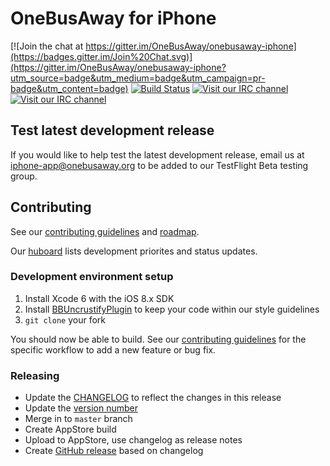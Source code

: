 # OneBusAway for iPhone

[![Join the chat at https://gitter.im/OneBusAway/onebusaway-iphone](https://badges.gitter.im/Join%20Chat.svg)](https://gitter.im/OneBusAway/onebusaway-iphone?utm_source=badge&utm_medium=badge&utm_campaign=pr-badge&utm_content=badge)
[![Build Status](https://img.shields.io/travis/OneBusAway/onebusaway-iphone.svg)](https://travis-ci.org/OneBusAway/onebusaway-iphone)
[![Visit our IRC channel](http://img.shields.io/badge/IRC-%23OneBusAway-green.svg)](https://kiwiirc.com/client/irc.freenode.net/?nick=obauser|?&theme=basic#OneBusAway)
[![Visit our IRC channel](https://img.shields.io/badge/IRC-%23OneBusAway--iPhone-green.svg)](https://kiwiirc.com/client/irc.freenode.net/?nick=obauser|?&theme=basic#OneBusAway-iPhone)

## Test latest development release

If you would like to help test the latest development release, email us at [iphone-app@onebusaway.org](mailto:iphone-app@onebusaway.org) to be added to our TestFlight Beta testing group.

## Contributing

See our [contributing guidelines](CONTRIBUTING.md) and [roadmap](ROADMAP.md).

Our [huboard](http://huboard.com/OneBusAway/onebusaway-iphone/board) lists development priorites and status updates.

### Development environment setup

1. Install Xcode 6 with the iOS 8.x SDK
2. Install [BBUncrustifyPlugin](https://github.com/benoitsan/BBUncrustifyPlugin-Xcode#installation) to keep your code within our style guidelines
3. `git clone` your fork

You should now be able to build. See our [contributing guidelines](CONTRIBUTING.md) for the specific workflow to add a new feature or bug fix.

### Releasing

* Update the [CHANGELOG](CHANGELOG.md) to reflect the changes in this release
* Update the [version number](https://github.com/OneBusAway/onebusaway-iphone/blob/develop/Info.plist#L20)
* Merge in to `master` branch
* Create AppStore build
* Upload to AppStore, use changelog as release notes
* Create [GitHub release](https://github.com/OneBusAway/onebusaway-iphone/releases) based on changelog
